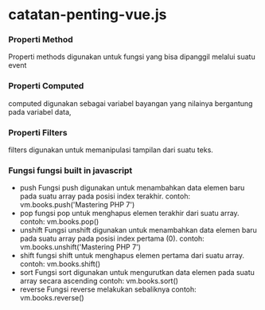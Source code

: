 # catatan-penting-vue.js

### Properti Method
Properti methods digunakan untuk fungsi yang bisa dipanggil melalui suatu event

### Properti Computed
computed digunakan sebagai variabel bayangan yang nilainya bergantung pada variabel data,

### Properti Filters
filters digunakan untuk memanipulasi tampilan dari suatu teks.

### Fungsi fungsi built in javascript
* push
Fungsi push digunakan untuk menambahkan data elemen baru pada suatu array pada posisi index terakhir.
contoh: vm.books.push('Mastering PHP 7')
* pop
fungsi pop untuk menghapus elemen terakhir dari suatu array.
contoh: vm.books.pop()
* unshift
Fungsi unshift digunakan untuk menambahkan data elemen baru pada suatu array pada posisi index pertama
(0).
contoh: vm.books.unshift('Mastering PHP 7')
* shift
fungsi shift untuk menghapus elemen pertama dari suatu array.
contoh: vm.books.shift()
* sort Fungsi sort digunakan untuk mengurutkan data elemen pada suatu array secara ascending
contoh: vm.books.sort()
* reverse Fungsi reverse melakukan sebaliknya
contoh: vm.books.reverse()
